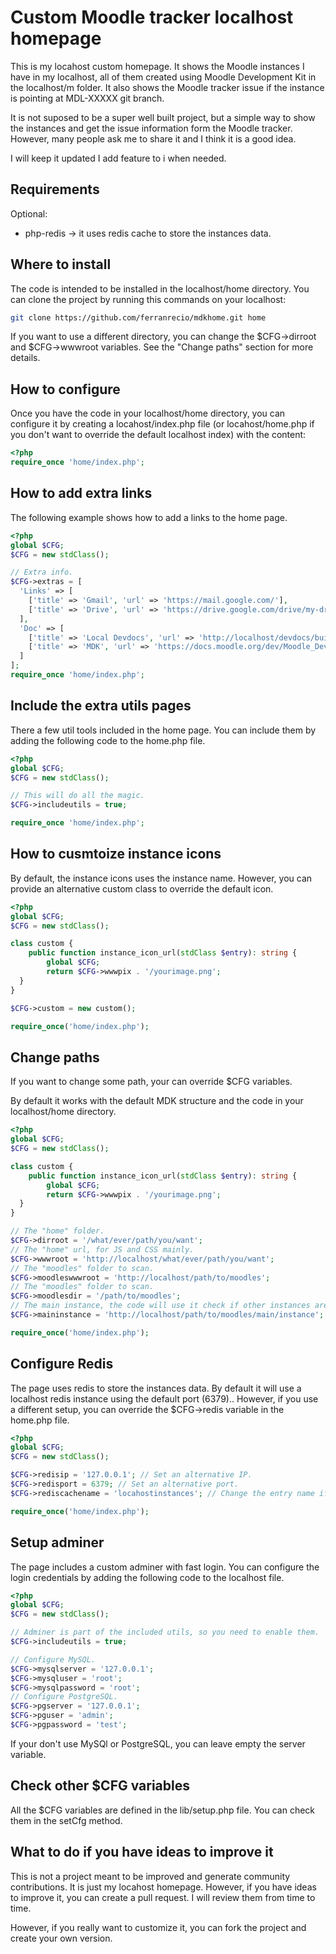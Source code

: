 # Custom Moodle tracker localhost homepage

This is my locahost custom homepage. It shows the Moodle instances I have in my localhost,
all of them created using Moodle Development Kit in the localhost/m folder. It also shows
the Moodle tracker issue if the instance is pointing at MDL-XXXXX git branch.

It is not suposed to be a super well built project, but a simple way to show the instances
and get the issue information form the Moodle tracker. However, many people ask me to share it
and I think it is a good idea.

I will keep it updated I add feature to i when needed.

## Requirements

Optional:

- php-redis -> it uses redis cache to store the instances data.

## Where to install

The code is intended to be installed in the localhost/home directory.
You can clone the project by running this commands on your localhost:

```bash
git clone https://github.com/ferranrecio/mdkhome.git home
```

If you want to use a different directory, you can change the $CFG->dirroot
and $CFG->wwwroot variables. See the "Change paths" section for more details.

## How to configure

Once you have the code in your localhost/home directory, you can configure
it by creating a locahost/index.php file (or locahost/home.php if you don't
want to override the default localhost index) with the content:

```php
<?php
require_once 'home/index.php';
```

## How to add extra links

The following example shows how to add a links to the home page.

```php
<?php
global $CFG;
$CFG = new stdClass();

// Extra info.
$CFG->extras = [
  'Links' => [
    ['title' => 'Gmail', 'url' => 'https://mail.google.com/'],
    ['title' => 'Drive', 'url' => 'https://drive.google.com/drive/my-drive'],
  ],
  'Doc' => [
    ['title' => 'Local Devdocs', 'url' => 'http://localhost/devdocs/build/'],
    ['title' => 'MDK', 'url' => 'https://docs.moodle.org/dev/Moodle_Development_kit'],
  ]
];
require_once 'home/index.php';
```

## Include the extra utils pages

There a few util tools included in the home page. You can include them by
adding the following code to the home.php file.

```php
<?php
global $CFG;
$CFG = new stdClass();

// This will do all the magic.
$CFG->includeutils = true;

require_once 'home/index.php';
```

## How to cusmtoize instance icons

By default, the instance icons uses the instance name. However, you can provide
an alternative custom class to override the default icon.

```php
<?php
global $CFG;
$CFG = new stdClass();

class custom {
    public function instance_icon_url(stdClass $entry): string {
        global $CFG;
        return $CFG->wwwpix . '/yourimage.png';
  }
}

$CFG->custom = new custom();

require_once('home/index.php');
```

## Change paths

If you want to change some path, your can override $CFG variables.

By default it works with the default MDK structure and the code in your
localhost/home directory.

```php
<?php
global $CFG;
$CFG = new stdClass();

class custom {
    public function instance_icon_url(stdClass $entry): string {
        global $CFG;
        return $CFG->wwwpix . '/yourimage.png';
  }
}

// The "home" folder.
$CFG->dirroot = '/what/ever/path/you/want';
// The "home" url, for JS and CSS mainly.
$CFG->wwwroot = 'http://localhost/what/ever/path/you/want';
// The "moodles" folder to scan.
$CFG->moodleswwwroot = 'http://localhost/path/to/moodles';
// The "moodles" folder to scan.
$CFG->moodlesdir = '/path/to/moodles';
// The main instance, the code will use it check if other instances are updated.
$CFG->maininstance = 'http://localhost/path/to/moodles/main/instance';

require_once('home/index.php');
```

## Configure Redis

The page uses redis to store the instances data. By default it will use a localhost
redis instance using the default port (6379).. However, if you use a different
setup, you can override the $CFG->redis variable in the home.php file.

```php
<?php
global $CFG;
$CFG = new stdClass();

$CFG->redisip = '127.0.0.1'; // Set an alternative IP.
$CFG->redisport = 6379; // Set an alternative port.
$CFG->rediscachename = 'locahostinstances'; // Change the entry name if you want.

require_once('home/index.php');
```

## Setup adminer

The page includes a custom adminer with fast login. You can configure the login
credentials by adding the following code to the localhost file.

```php
<?php
global $CFG;
$CFG = new stdClass();

// Adminer is part of the included utils, so you need to enable them.
$CFG->includeutils = true;

// Configure MySQL.
$CFG->mysqlserver = '127.0.0.1';
$CFG->mysqluser = 'root';
$CFG->mysqlpassword = 'root';
// Configure PostgreSQL.
$CFG->pgserver = '127.0.0.1';
$CFG->pguser = 'admin';
$CFG->pgpassword = 'test';
```

If your don't use MySQl or PostgreSQL, you can leave empty the server variable.

## Check other $CFG variables

All the $CFG variables are defined in the lib/setup.php file. You can check them
in the setCfg method.

## What to do if you have ideas to improve it

This is not a project meant to be improved and generate community contributions. It is just
my locahost homepage. However, if you have ideas to improve it, you can create a pull request.
I will review them from time to time.

However, if you really want to customize it, you can fork the project and create your own
version.
